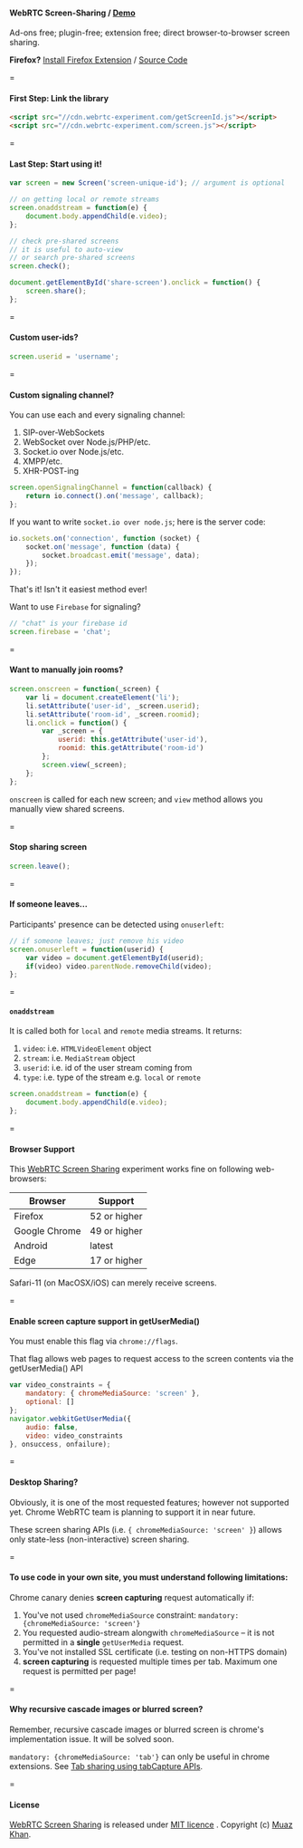 #### WebRTC Screen-Sharing / [Demo](https://www.webrtc-experiment.com/screen-sharing/)

Ad-ons free; plugin-free; extension free; direct browser-to-browser screen sharing.

**Firefox?** [Install Firefox Extension](https://www.webrtc-experiment.com/store/firefox-extension/enable-screen-capturing.xpi) / [Source Code](https://github.com/muaz-khan/Firefox-Extensions/tree/master/enable-screen-capturing)

=

#### First Step: Link the library

```html
<script src="//cdn.webrtc-experiment.com/getScreenId.js"></script>
<script src="//cdn.webrtc-experiment.com/screen.js"></script>
```

=

#### Last Step: Start using it!

```javascript
var screen = new Screen('screen-unique-id'); // argument is optional

// on getting local or remote streams
screen.onaddstream = function(e) {
    document.body.appendChild(e.video);
};

// check pre-shared screens
// it is useful to auto-view
// or search pre-shared screens
screen.check();

document.getElementById('share-screen').onclick = function() {
    screen.share();
};
```

=

#### Custom user-ids?

```javascript
screen.userid = 'username';
```

=

#### Custom signaling channel?

You can use each and every signaling channel:

1. SIP-over-WebSockets
2. WebSocket over Node.js/PHP/etc.
3. Socket.io over Node.js/etc.
4. XMPP/etc.
5. XHR-POST-ing

```javascript
screen.openSignalingChannel = function(callback) {
    return io.connect().on('message', callback);
};
```

If you want to write `socket.io over node.js`; here is the server code:

```javascript
io.sockets.on('connection', function (socket) {
    socket.on('message', function (data) {
        socket.broadcast.emit('message', data);
    });
});
```

That's it! Isn't it easiest method ever!

Want to use `Firebase` for signaling?

```javascript
// "chat" is your firebase id
screen.firebase = 'chat';
```

=

#### Want to manually join rooms?

```javascript
screen.onscreen = function(_screen) {
    var li = document.createElement('li');
    li.setAttribute('user-id', _screen.userid);
    li.setAttribute('room-id', _screen.roomid);
    li.onclick = function() {
        var _screen = {
            userid: this.getAttribute('user-id'),
            roomid: this.getAttribute('room-id')
        };
        screen.view(_screen);
    };
};
```

`onscreen` is called for each new screen; and `view` method allows you manually view shared screens.

=

#### Stop sharing screen

```javascript
screen.leave();
```

=

#### If someone leaves...

Participants' presence can be detected using `onuserleft`:

```javascript
// if someone leaves; just remove his video
screen.onuserleft = function(userid) {
    var video = document.getElementById(userid);
    if(video) video.parentNode.removeChild(video);
};
```

=

#### `onaddstream`

It is called both for `local` and `remote` media streams. It returns:

1. `video`: i.e. `HTMLVideoElement` object
2. `stream`: i.e. `MediaStream` object
3. `userid`: i.e. id of the user stream coming from
4. `type`: i.e. type of the stream e.g. `local` or `remote`

```javascript
screen.onaddstream = function(e) {
    document.body.appendChild(e.video);
};
```

=

#### Browser Support

This [WebRTC Screen Sharing](https://www.webrtc-experiment.com/screen-sharing/) experiment works fine on following web-browsers:

| Browser        | Support           |
| ------------- |-------------|
| Firefox | 52 or higher |
| Google Chrome | 49 or higher |
| Android | latest |
| Edge | 17 or higher |

Safari-11 (on MacOSX/iOS) can merely receive screens.

=

#### Enable screen capture support in getUserMedia()

You must enable this flag via `chrome://flags`.

That flag allows web pages to request access to the screen contents via the getUserMedia() API

```javascript
var video_constraints = {
    mandatory: { chromeMediaSource: 'screen' },
    optional: []
};
navigator.webkitGetUserMedia({
    audio: false,
    video: video_constraints
}, onsuccess, onfailure);
```

=

#### Desktop Sharing?

Obviously, it is one of the most requested features; however not supported yet. Chrome WebRTC team is planning to support it in near future.

These screen sharing APIs (i.e. `{ chromeMediaSource: 'screen' }`) allows only state-less (non-interactive) screen sharing.

=

#### To use code in your own site, you must understand following limitations:

Chrome canary denies **screen capturing** request automatically if:

1. You've not used `chromeMediaSource` constraint: `mandatory: {chromeMediaSource: 'screen'}`
2. You requested audio-stream alongwith `chromeMediaSource` – it is not permitted in a **single** `getUserMedia` request.
3. You've not installed SSL certificate (i.e. testing on non-HTTPS domain)
4. **screen capturing** is requested multiple times per tab. Maximum one request is permitted per page!

=

#### Why recursive cascade images or blurred screen?

Remember, recursive cascade images or blurred screen is chrome's implementation issue. It will be solved soon.

`mandatory: {chromeMediaSource: 'tab'}` can only be useful in chrome extensions. See [Tab sharing using tabCapture APIs](https://www.webrtc-experiment.com/screen-broadcast/).

=

#### License

[WebRTC Screen Sharing](https://www.webrtc-experiment.com/screen-sharing/) is released under [MIT licence](https://www.webrtc-experiment.com/licence/) . Copyright (c) [Muaz Khan](https://plus.google.com/+MuazKhan).
